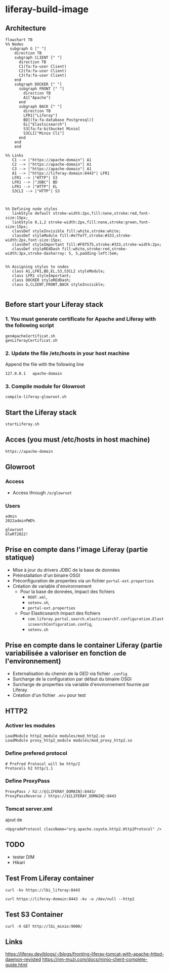 # liferay-build-image

## Architecture


```mermaid
flowchart TB
%% Nodes
  subgraph G [" "]
    direction TB
    subgraph CLIENT [" "]
      direction TB
      C1(fa:fa-user Client) 
      C2(fa:fa-user Client) 
      C3(fa:fa-user Client) 
    end
    subgraph DOCKER [" "]
      subgraph FRONT [" "]
        direction TB
        A1["Apache"] 
      end
      subgraph BACK [" "]
        direction TB
        LFR1["Liferay"] 
        BD[(fa:fa-database Postgresql)] 
        EL["Elasticsearch"]
        S3[fa:fa-bitbucket Minio] 
        S3CLI["Minio Cli"] 
      end
    end
	end
	
%% Links
   C1 --> |"https://apache-domain"| A1
   C2 --> |"https://apache-domain"| A1
   C3 --> |"https://apache-domain"| A1
   A1 --> |"https://liferay-domain:8443"| LFR1
   LFR1 --> |"HTTP"| S3
   LFR1 --> |"JDBC"| BD
   LFR1 --> |"HTTP"| EL
   S3CLI --> |"HTTP"| S3

   
   
%% Defining node styles
   linkStyle default stroke-width:2px,fill:none,stroke:red,font-size:15px;
   linkStyle 0,1,2 stroke-width:2px,fill:none,stroke:green,font-size:15px;
   classDef styleInvisible fill:white,stroke:white;
   classDef styleModule fill:#e7feff,stroke:#333,stroke-width:2px,font-size:15px;
   classDef styleImportant fill:#F07575,stroke:#333,stroke-width:2px;
   classDef styleREdDash fill:white,stroke:red,stroke-width:3px,stroke-dasharray: 5, 5,padding-left:5em;

	  
%% Assigning styles to nodes
   class A1,LFR1,BD,EL,S3,S3CLI styleModule;
   class LFR1 styleImportant;
   class DOCKER styleREdDash;
   class G,CLIENT,FRONT,BACK styleInvisible;
	

```

## Before start your Liferay stack

### 1. You must generate certificate for Apache and Liferay with the following script
```
genApacheCertificat.sh
genLiferayCertificat.sh
```
### 2. Update the file /etc/hosts in your host machine
Append the file with the following line
```
127.0.0.1	apache-domain
```

### 3. Compile module for Glowroot
```
compile-liferay-glowroot.sh
```

## Start the Liferay stack
```
startLiferay.sh
```


## Acces (you must /etc/hosts in host machine)
```
https://apache-domain
```

## Glowroot
### Access
- Access through `/o/glowroot`

### Users
```
admin
2022adminPWD%
```

```
glowroot
GlwRT2022!
```


## Prise en compte dans l'image Liferay (partie statique)
- Mise à jour du drivers JDBC de la base de données
- Préinstallation d'un binaire OSGI 
- Préconfiguration de properties via un fichier `portal-ext.properties`
- Création de variable d'environnement 
  - Pour la base de données, Impact des fichiers 
    - `ROOT.xml`, 
    - `setenv.sh`, 
    - `portal-ext.properties`
  - Pour Elasticsearch Impact des fichiers 
    - `com.liferay.portal.search.elasticsearch7.configuration.ElasticsearchConfiguration.config`, 
    - `setenv.sh`


## Prise en compte dans le container Liferay (partie variabilisée a valoriser en fonction de l'environnement)
- Externalisation du chemin de la GED via fichier `.config`
- Surcharge de la configuration par défaut du binaire OSGI
- Surcharge de properties via variable d'environnement fournie par Liferay 
- Création d'un fichier `.env` pour test

## HTTP2
### Activer les modules
```
LoadModule http2_module modules/mod_http2.so
LoadModule proxy_http2_module modules/mod_proxy_http2.so
```

### Define prefered protocol
```
# Prefred Protocol will be http/2
Protocols h2 http/1.1
```
### Define ProxyPass
```
ProxyPass / h2://${LIFERAY_DOMAIN}:8443/
ProxyPassReverse / https://${LIFERAY_DOMAIN}:8443
```

### Tomcat server.xml
ajout de 
```
<UpgradeProtocol className="org.apache.coyote.http2.Http2Protocol" />
```


## TODO
- tester DIM
- Hikari


## Test From Liferay container
```
curl -kv https://lbi_liferay:8443
```

```
curl https://liferay-domain:8443 -kv -o /dev/null --http2
```

## Test S3 Container
```
curl -X GET http://lbi_minio:9000/
```

## Links
https://liferay.dev/blogs/-/blogs/fronting-liferay-tomcat-with-apache-httpd-daemon-revisted
https://nm-muzi.com/docs/minio-client-complete-guide.html
